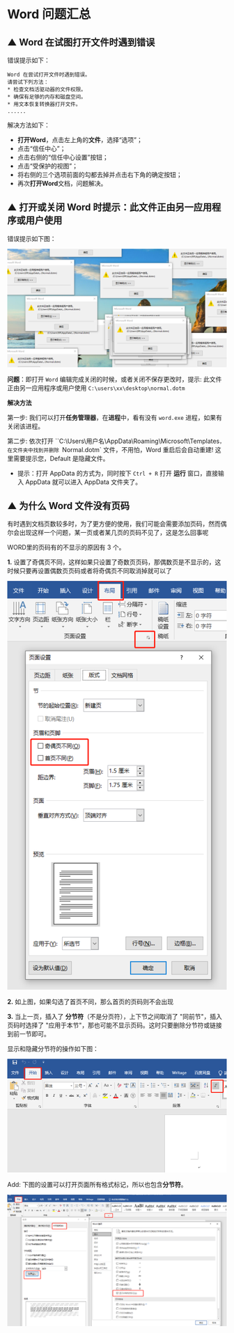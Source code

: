 # Word 问题汇总




## ▲ Word 在试图打开文件时遇到错误

错误提示如下：

```
Word 在尝试打开文件时遇到错误。
请尝试下列方法：
* 检查文档活驱动器的文件权限。
* 确保有足够的内存和磁盘空间。
* 用文本恢复转换器打开文件。
......
```

解决方法如下：

- **打开Word**，点击左上角的**文件**，选择“选项”；
- 点击“信任中心”；
- 点击右侧的“信任中心设置”按钮；
- 点击“受保护的视图”；
- 将右侧的三个选项前面的勾都去掉并点击右下角的确定按钮；
- 再次**打开Word**文档，问题解决。



## ▲ 打开或关闭 Word 时提示：此文件正由另一应用程序或用户使用

错误提示如下图：

![1111](./readme.assets/11.png)

**问题**：即打开 `Word` 编辑完成关闭的时候，或者关闭不保存更改时，提示: 此文件正由另一应用程序或用户使用 `C:\users\xx\desktop\normal.dotm`

**解决方法**

第一步: 我们可以打开**任务管理器**，在**进程**中，看有没有 `word.exe` 进程，如果有关闭该进程。

第二步: 依次打开 ``C:\Users\用户名\AppData\Roaming\Microsoft\Templates`，在文件夹中找到并删除 `Normal.dotm` 文件，不用怕，Word 重启后会自动重建! 这里需要提示您，Default 是隐藏文件。

- 提示：打开 AppData 的方式为，同时按下 `Ctrl + R` 打开 **运行** 窗口，直接输入 AppData 就可以进入 AppData 文件夹了。





## ▲ 为什么 Word 文件没有页码

有时遇到文档页数较多时，为了更方便的使用，我们可能会需要添加页码，然而偶尔会出现这样一个问题，某一页或者某几页的页码不见了，这是怎么回事呢

WORD里的页码有的不显示的原因有 3 个。

**1.** 设置了奇偶页不同，这样如果只设置了奇数页页码，那偶数页是不显示的，这时候只要再设置偶数页页码或者将奇偶页不同取消掉就可以了

![image-20220220155805484](./readme.assets/image-20220220155805484.png)


**2.** 如上图，如果勾选了首页不同，那么首页的页码则不会出现


**3.** 当上一页，插入了 **分节符**（不是分页符），上下节之间取消了 "同前节"，插入页码时选择了 "应用于本节"，那也可能不显示页码。这时只要删除分节符或链接到前一节即可。

显示和隐藏分节符的操作如下图：

![image-20220220160618671](./readme.assets/image-20220220160618671.png)


Add: 下图的设置可以打开页面所有格式标记，所以也包含**分节符**。

![image-20220220160028602](./readme.assets/image-20220220160028602.png)

